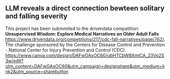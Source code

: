 ## LLM reveals a direct connection bewteen solitary and falling severity
This project has been submmited to the drivendata compatition: **Unsupervised Wisdom: Explore Medical Narratives on Older Adult Falls**  
https://www.drivendata.org/competitions/217/cdc-fall-narratives/page/762/.  
The challenge sponsored by the Centers for Disease Control and Prevention - National Center for Injury Prevention and Control (CDC). 
https://www.canva.com/design/DAFwGAxOC60/ubHTCbW8XmlCA_23Vo2S3w/edit?utm_content=DAFwGAxOC60&utm_campaign=designshare&utm_medium=link2&utm_source=sharebutton  


